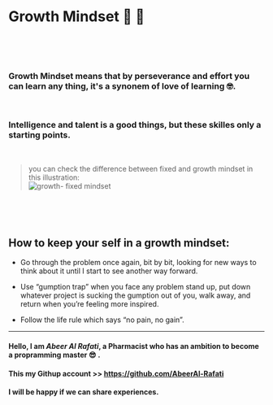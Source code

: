 # **Growth Mindset** :monocle_face: :seedling:  
<p>&nbsp;</p>
<p>&nbsp;</p>

### Growth Mindset means that by perseverance and effort you can learn any thing, it's a synonem of love of learning :nerd_face:.  
<p>&nbsp;</p>

### Intelligence and talent is a good things, but these skilles only a starting points.  
<p>&nbsp;</p>

> you can check the difference between fixed and growth mindset in this illustration:  
![growth- fixed mindset](https://3kllhk1ibq34qk6sp3bhtox1-wpengine.netdna-ssl.com/wp-content/uploads/NewGrowthMindset2.png)  
<p>&nbsp;</p>
<p>&nbsp;</p>




## How to keep your self in a growth mindset:

* Go through the problem once again, bit by bit, looking for new ways to think about it until I start to see another way forward.

* Use “gumption trap” when you face any problem stand up, put down whatever project is sucking the gumption out of you, walk away, and return when you’re feeling more inspired.

* Follow the life rule which says “no pain, no gain”.

____________________________________

#### Hello, I am *Abeer Al Rafati*, a Pharmacist who has an ambition to become a propramming master :sunglasses: .


#### This my Githup account >> https://github.com/AbeerAl-Rafati


#### I will be happy if we can share experiences.

